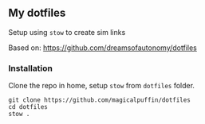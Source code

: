 ## My dotfiles

Setup using `stow` to create sim links

Based on: https://github.com/dreamsofautonomy/dotfiles

### Installation

Clone the repo in home, setup `stow` from `dotfiles` folder.

```
git clone https://github.com/magicalpuffin/dotfiles
cd dotfiles
stow .
```

